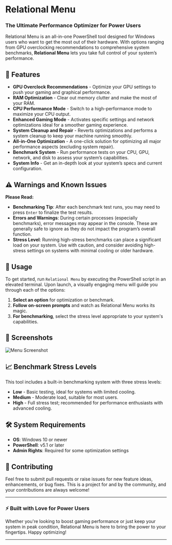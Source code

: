 # Relational Menu

### The Ultimate Performance Optimizer for Power Users

Relational Menu is an all-in-one PowerShell tool designed for Windows users who want to get the most out of their hardware. With options ranging from GPU overclocking recommendations to comprehensive system benchmarks, **Relational Menu** lets you take full control of your system’s performance.

## 🚀 Features

- **GPU Overclock Recommendations** - Optimize your GPU settings to push your gaming and graphical performance.
- **RAM Optimization** - Clear out memory clutter and make the most of your RAM.
- **CPU Performance Mode** - Switch to a high-performance mode to maximize your CPU output.
- **Enhanced Gaming Mode** - Activates specific settings and network optimizations ideal for a smoother gaming experience.
- **System Cleanup and Repair** - Reverts optimizations and performs a system cleanup to keep your machine running smoothly.
- **All-in-One Optimization** - A one-click solution for optimizing all major performance aspects (excluding system repair).
- **Benchmark System** - Run performance tests on your CPU, GPU, network, and disk to assess your system’s capabilities.
- **System Info** - Get an in-depth look at your system’s specs and current configuration.

## ⚠️ Warnings and Known Issues

**Please Read:**

- **Benchmarking Tip**: After each benchmark test runs, you may need to press `Enter` to finalize the test results.
- **Errors and Warnings**: During certain processes (especially benchmarks), error messages may appear in the console. These are generally safe to ignore as they do not impact the program’s overall function.
- **Stress Level**: Running high-stress benchmarks can place a significant load on your system. Use with caution, and consider avoiding high-stress settings on systems with minimal cooling or older hardware.

## 🌌 Usage

To get started, run `Relational Menu` by executing the PowerShell script in an elevated terminal. Upon launch, a visually engaging menu will guide you through each of the options:

1. **Select an option** for optimization or benchmark.
2. **Follow on-screen prompts** and watch as Relational Menu works its magic.
3. **For benchmarking**, select the stress level appropriate to your system's capabilities.

## 📸 Screenshots

![Menu Screenshot](https://media.discordapp.net/attachments/1175430259206799380/1303627207545065492/image.png?ex=672c70f2&is=672b1f72&hm=803936908606a9fb904ae1e649c426a4dbe923f6ab7be06f5c491a02d07297fa&=&format=webp&quality=lossless&width=906&height=468) 

## 📈 Benchmark Stress Levels

This tool includes a built-in benchmarking system with three stress levels:
- **Low** - Basic testing, ideal for systems with limited cooling.
- **Medium** - Moderate load, suitable for most users.
- **High** - Full stress test; recommended for performance enthusiasts with advanced cooling.

## 🛠 System Requirements

- **OS**: Windows 10 or newer
- **PowerShell**: v5.1 or later
- **Admin Rights**: Required for some optimization settings

## 👥 Contributing

Feel free to submit pull requests or raise issues for new feature ideas, enhancements, or bug fixes. This is a project for and by the community, and your contributions are always welcome!

---

### ⚡️ Built with Love for Power Users
Whether you're looking to boost gaming performance or just keep your system in peak condition, Relational Menu is here to bring the power to your fingertips. Happy optimizing!

--- 

